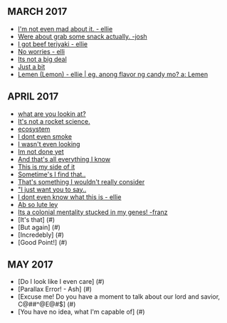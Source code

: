 ## MARCH 2017
- [I'm not even mad about it. - ellie](#)
- [Were about grab some snack actually. -josh](#)
- [I got beef teriyaki - ellie](#)
- [No worries - elli](#)
- [Its not a big deal](#)
- [Just a bit](#)
- [Lemen (Lemon) - ellie | eg. anong flavor ng candy mo? a: Lemen](#)

## APRIL 2017
- [what are you lookin at?](#)
- [It's not a rocket science.](#)
- [ecosystem](#)
- [I dont even smoke](#)
- [I wasn't even looking](#)
- [Im not done yet](#)
- [And that's all everything I know](#)
- [This is my side of it](#)
- [Sometime's I find that..](#)
- [That's something I wouldn't really consider](#)
- ["I just want you to say..](#)
- [I dont even know what this is - ellie](#)
- [Ab so lute ley](#)
- [Its a colonial mentality stucked in my genes! -franz](#)
- [It's that] (#)
- [But again] (#)
- [Incredebly] (#)
- [Good Point!] (#)

## MAY 2017
- [Do I look like I even care] (#)
- [Parallax Error! - Ash] (#)
- [Excuse me! Do you have a moment to talk about our lord and savior, C@##^@E@#$] (#)
- [You have no idea, what I'm capable of] (#)
